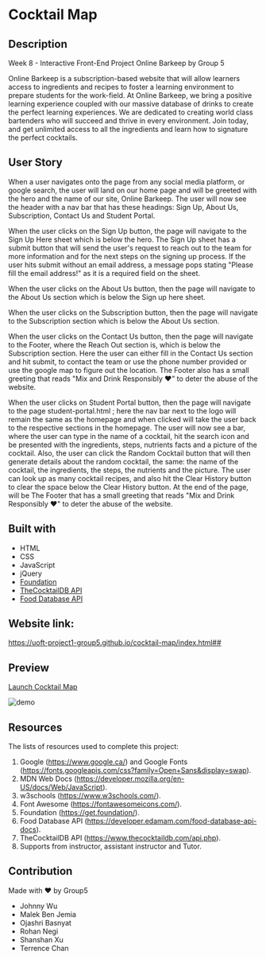 # Cocktail Map

## Description
Week 8 - Interactive Front-End Project 
Online Barkeep by Group 5 

Online Barkeep is a subscription-based website that will allow learners access to ingredients and recipes to foster a learning environment to prepare students for the work-field. At Online Barkeep, we bring a positive learning experience coupled with our massive database of drinks to create the perfect learning experiences. We are dedicated to creating world class bartenders who will succeed and thrive in every environment. Join today, and get unlimited access to all the ingredients and learn how to signature the perfect cocktails.

## User Story

When a user navigates onto the page from any social media platform, or google search, the user will land on our home page and will be greeted with the hero and the name of our site, Online Barkeep. 
The user will now see the header with a nav bar that has these headings: Sign Up, About Us, Subscription, Contact Us and Student Portal.

When the user clicks on the Sign Up button, the page will navigate to the Sign Up Here sheet which is below the hero. The Sign Up sheet has a submit button that will send the user's request to reach out to the team for more information and for the next steps on the signing up process. If the user hits submit without an email address, a message pops stating "Please fill the email address!" as it is a required field on the sheet.  

When the user clicks on the About Us button, then the page will navigate to the About Us section which is below the Sign up here sheet.

When the user clicks on the Subscription button, then the page will navigate to the Subscription section which is below the About Us section. 

When the user clicks on the Contact Us button, then the page will navigate to the Footer, where the Reach Out section is, which is below the Subscription section. Here the user can either fill in the Contact Us section and hit submit, to contact the team or use the phone number provided or use the google map to figure out the location. The Footer also has a small greeting that reads "Mix and Drink Responsibly ❤️" to deter the abuse of the website. 

When the user clicks on Student Portal button, then the page will navigate to the page student-portal.html ; here the nav bar next to the logo will remain the same as the homepage and when clicked will take the user back to the respective sections in the homepage. The user will now see a bar, where the user can type in the name of a cocktail, hit the search icon and be presented with the ingredients, steps, nutrients facts and a picture of the cocktail. Also, the user can click the Random Cocktail button that will then generate details about the random cocktail, the same: the name of the cocktail, the ingredients, the steps, the nutrients and the picture. The user can look up as many cocktail recipes, and also hit the Clear History button to clear the space below the Clear History button. At the end of the page, will be The Footer that has a small greeting that reads "Mix and Drink Responsibly ❤️" to deter the abuse of the website.

## Built with

* HTML
* CSS
* JavaScript
* jQuery
* [Foundation](https://get.foundation/)
* [TheCocktailDB API](https://www.thecocktaildb.com/api.php)
* [Food Database API](https://developer.edamam.com/food-database-api-docs)

## Website link: 
https://uoft-project1-group5.github.io/cocktail-map/index.html##

## Preview
[Launch Cocktail Map](https://uoft-project1-group5.github.io/cocktail-map/index.html)

![demo](./Assets/images/demo.gif)

## Resources
The lists of resources used to complete this project:
1. Google (https://www.google.ca/) and Google Fonts (https://fonts.googleapis.com/css?family=Open+Sans&display=swap).
2. MDN Web Docs (https://developer.mozilla.org/en-US/docs/Web/JavaScript).
3. w3schools (https://www.w3schools.com/).
4. Font Awesome (https://fontawesomeicons.com/).
5. Foundation (https://get.foundation/).
6. Food Database API (https://developer.edamam.com/food-database-api-docs).
7. TheCocktailDB API (https://www.thecocktaildb.com/api.php).
8. Supports from instructor, assistant instructor and Tutor. 

## Contribution
Made with ❤️ by Group5
* Johnny Wu
* Malek Ben Jemia
* Ojashri Basnyat
* Rohan Negi
* Shanshan Xu
* Terrence Chan
